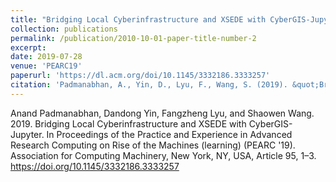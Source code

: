 ```yaml
---
title: "Bridging Local Cyberinfrastructure and XSEDE with CyberGIS-Jupyter"
collection: publications
permalink: /publication/2010-10-01-paper-title-number-2
excerpt:
date: 2019-07-28
venue: 'PEARC19'
paperurl: 'https://dl.acm.org/doi/10.1145/3332186.3333257'
citation: 'Padmanabhan, A., Yin, D., Lyu, F., Wang, S. (2019). &quot;Bridging Local Cyberinfrastructure and XSEDE with CyberGIS-Jupyter.&quot; <i>PEARC19</i>. Association for Computing Machinery, New York, NY, USA, Article 95, 1–3.'
---
```


Anand Padmanabhan, Dandong Yin, Fangzheng Lyu, and Shaowen Wang. 2019. Bridging Local Cyberinfrastructure and XSEDE with CyberGIS-Jupyter. In Proceedings of the Practice and Experience in Advanced Research Computing on Rise of the Machines (learning) (PEARC '19). Association for Computing Machinery, New York, NY, USA, Article 95, 1–3. https://doi.org/10.1145/3332186.3333257
